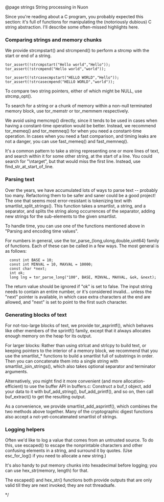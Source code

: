 
@page strings String processing in Nuon

Since you're reading about a C program, you probably expected this
section: it's full of functions for manipulating the (notoriously
dubious) C string abstraction.  I'll describe some often-missed
highlights here.

### Comparing strings and memory chunks ###

We provide strcmpstart() and strcmpend() to perform a strcmp with the start
or end of a string.

	tor_assert(!strcmpstart("Hello world","Hello"));
	tor_assert(!strcmpend("Hello world","world"));

	tor_assert(!strcasecmpstart("HELLO WORLD","Hello"));
	tor_assert(!strcasecmpend("HELLO WORLD","world"));

To compare two string pointers, either of which might be NULL, use
strcmp_opt().

To search for a string or a chunk of memory within a non-null
terminated memory block, use tor_memstr or tor_memmem respectively.

We avoid using memcmp() directly, since it tends to be used in cases
when having a constant-time operation would be better.  Instead, we
recommend tor_memeq() and tor_memneq() for when you need a
constant-time operation.  In cases when you need a fast comparison,
and timing leaks are not a danger, you can use fast_memeq() and
fast_memneq().

It's a common pattern to take a string representing one or more lines
of text, and search within it for some other string, at the start of a
line.  You could search for "\\ntarget", but that would miss the first
line.  Instead, use find_str_at_start_of_line.

### Parsing text ###

Over the years, we have accumulated lots of ways to parse text --
probably too many. Refactoring them to be safer and saner could be a
good project!  The one that seems most error-resistant is tokenizing
text with smartlist_split_strings().  This function takes a smartlist,
a string, and a separator, and splits the string along occurrences of
the separator, adding new strings for the sub-elements to the given
smartlist.

To handle time, you can use one of the functions mentioned above in
"Parsing and encoding time values".

For numbers in general, use the tor_parse_{long,ulong,double,uint64}
family of functions.  Each of these can be called in a few ways.  The
most general is as follows:

      const int BASE = 10;
      const int MINVAL = 10, MAXVAL = 10000;
      const char *next;
      int ok;
      long lng = tor_parse_long("100", BASE, MINVAL, MAXVAL, &ok, &next);

The return value should be ignored if "ok" is set to false.  The input
string needs to contain an entire number, or it's considered
invalid... unless the "next" pointer is available, in which case extra
characters at the end are allowed, and "next" is set to point to the
first such character.

### Generating blocks of text ###

For not-too-large blocks of text, we provide tor_asprintf(), which
behaves like other members of the sprintf() family, except that it
always allocates enough memory on the heap for its output.

For larger blocks: Rather than using strlcat and strlcpy to build
text, or keeping pointers to the interior of a memory block, we
recommend that you use the smartlist_* functions to build a smartlist
full of substrings in order.  Then you can concatenate them into a
single string with smartlist_join_strings(), which also takes optional
separator and terminator arguments.

Alternatively, you might find it more convenient (and more
allocation-efficient) to use the buffer API in buffers.c: Construct a buf_t
object, add your data to it with buf_add_string(), buf_add_printf(), and so
on, then call buf_extract() to get the resulting output.

As a convenience, we provide smartlist_add_asprintf(), which combines
the two methods above together.  Many of the cryptographic digest
functions also accept a not-yet-concatenated smartlist of strings.

### Logging helpers ###

Often we'd like to log a value that comes from an untrusted source.
To do this, use escaped() to escape the nonprintable characters and
other confusing elements in a string, and surround it by quotes.  (Use
esc_for_log() if you need to allocate a new string.)

It's also handy to put memory chunks into hexadecimal before logging;
you can use hex_str(memory, length) for that.

The escaped() and hex_str() functions both provide outputs that are
only valid till they are next invoked; they are not threadsafe.

*/
